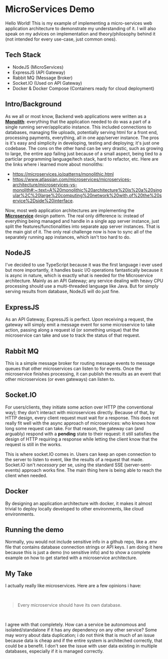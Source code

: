 # MicroServices Demo


Hello World! This is my example of implementing a micro-services web application architecture to demonstrate my understanding of it. 
I will also speak on my advices on implementation and theory/philosophy behind it (not intended for every use-case, just common ones).

## Tech Stack

* NodeJS (MicroServices)
* ExpressJS (API Gateway)
* Rabbit MQ (Message Broker)
* Socket.IO (Used on API Gateway)
* Docker & Docker Compose (Containers ready for cloud deployment)
  

## Intro/Background

As we all or most know, Backend web applications were written as a **<a href="https://microservices.io/patterns/monolithic.html">Monolith</a>**: everything that the application needed to do was a part of a single running server/applicatio instance. This included connections to databases, managing file uploads, potentially serving html for a front end, processing payments, everything, all in one app/server instance. The pros is it's easy and simplicity in developing, testing and deploying; it's just one codebase. The cons on the other hand can be very drastic, such as growing to large, the entire app failing just because of a small aspect, being tied to a particlar programming language/tech stack, hard to refactor, etc. Here are the links where i learned more about monoliths:
* https://microservices.io/patterns/monolithic.html
* https://www.atlassian.com/microservices/microservices-architecture/microservices-vs-monolith#:~:text=A%20monolithic%20architecture%20is%20a%20singular%2C%20large%20computing%20network%20with,of%20the%20service%2Dside%20interface.

Now, most web application architectures are implementing the **<a href="https://microservices.io/index.html">Microservice</a>** design pattern. The real only difference is: instead of everything being managed and handle in a single app server instance, just split the features/functionalities into separate app server instances. That is the main gist of it. The only real challenge now is how to sync all of the separately running app instances, which isn't too hard to do.


## NodeJS
I've decided to use TypeScript because it was the first language i ever used but more importantly, it handles basic I/O operations fantastically because it is async in nature, which is exactly what is needed for the Microservice architecture. Mainly as an API Gateway; any service dealing with heavy CPU processing should use a multi-threaded language like Java. But for simply serving results from database, NodeJS will do just fine.



## ExpressJS
As an API Gateway, ExpressJS is perfect. Upon receiving a request, the gateway will simply emit a message event for some microservice to take action, passing along a request id (or something unique) that the microservice can take and use to track the status of that request.

## Rabbit MQ
This is a simple message broker for routing message events to message queues that other microservices can listen to for events. Once the microservice finishes processing, it can publish the results as an event that other microservices (or even gateways) can listen to.

## Socket.IO
For users/clients, they initiate some action over HTTP (the conventional way); they don't interact with microservices directly. Because of that, by HTTP design, every client request must wait for a response. This does not really fit well with the async approach of microservices: who knows how long some request can take. For that reason, the gateway can (and arguably) respond with a **pending** state to their request: it still satisfies the design of HTTP requiring a response while letting the client know that the request is still in the works.

This is where socket.IO comes in. Users can keep an open connection to the server to listen to event, like the results of a request that made. Socket.IO isn't *necessary* per se, using the standard SSE (server-sent-events) approach works fine. The main thing here is being able to reach the client when needed.

## Docker

By designing an application architecture with docker, it makes it almost trivial to deploy locally developed to other environments, like cloud environments.


## Running the demo

Normally, you would not include sensitive info in a github repo, like a .env file that contains database connection strings or API keys. I am doing it here because this is just a demo (no sensitive info) and to show a complete example on how to get started with a microservice architecture.


## My Take

I actually really like microservices. Here are a few opinions i have:

<br/>  
<blockquote>
Every microservice should have its own database.
</blockquote>
<br/>

I agree with that completely. How can a service be autonomous and isolated/standalone if it has any dependency on any other service? Some may worry about data duplication; i do not think that is much of an issue because data is cheap and if the entire system is architeched correctly, that could be a benefit. I don't see the issue with user data existing in multiple databases, especially if it is managed correctly.
